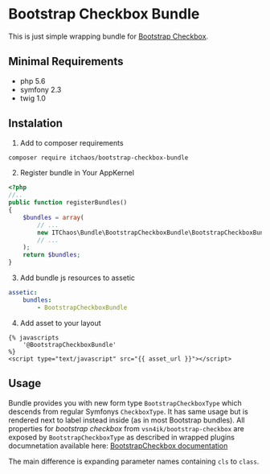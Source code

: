 Bootstrap Checkbox Bundle
=========================

This is just simple wrapping bundle for [Bootstrap Checkbox](https://github.com/vsn4ik/bootstrap-checkbox).

Minimal Requirements
--------------------
* php 5.6
* symfony 2.3
* twig 1.0

Instalation
-----------

1. Add to composer requirements

```bash
composer require itchaos/bootstrap-checkbox-bundle
```

2. Register bundle in Your AppKernel

```php
<?php
//..
public function registerBundles()
{
    $bundles = array(
        // ...
        new ITChaos\Bundle\BootstrapCheckboxBundle\BootstrapCheckboxBundle()
        // ...
    );
    return $bundles;
}
```

3. Add bundle js resources to assetic

```yaml
assetic:
    bundles:
        - BootstrapCheckboxBundle
```

4. Add asset to your layout 

```twig
{% javascripts
    '@BootstrapCheckboxBundle'
%}
<script type="text/javascript" src="{{ asset_url }}"></script>
```

Usage
-----

Bundle provides you with new form type ```BootstrapCheckboxType``` which descends from regular Symfonys ```CheckboxType```. It has same usage but is rendered next to label instead inside (as in most
Bootstrap bundles). All properties for _bootstrap checkbox_ from ```vsn4ik/bootstrap-checkbox``` are exposed by ```BootstrapCheckboxType``` as described in wrapped plugins documnetation
available here:
[BootstrapCheckbox documentation](https://vsn4ik.github.io/bootstrap-checkbox/)

The main difference is expanding parameter names containing ```cls``` to ```class```.
